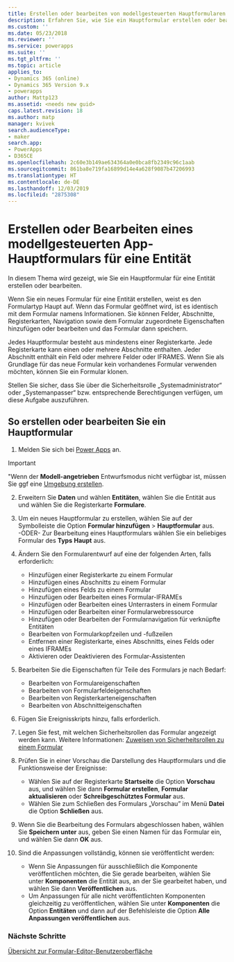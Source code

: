 ```yaml
---
title: Erstellen oder bearbeiten von modellgesteuerten Hauptformularen in Power Apps | Microsoft-Dokumentation
description: Erfahren Sie, wie Sie ein Hauptformular erstellen oder bearbeiten können.
ms.custom: ''
ms.date: 05/23/2018
ms.reviewer: ''
ms.service: powerapps
ms.suite: ''
ms.tgt_pltfrm: ''
ms.topic: article
applies_to:
- Dynamics 365 (online)
- Dynamics 365 Version 9.x
- powerapps
author: Mattp123
ms.assetid: <needs new guid>
caps.latest.revision: 18
ms.author: matp
manager: kvivek
search.audienceType:
- maker
search.app:
- PowerApps
- D365CE
ms.openlocfilehash: 2c60e3b149ae634364a0e0bca8fb2349c96c1aab
ms.sourcegitcommit: 861ba8e719fa16899d14e4a628f9087b47206993
ms.translationtype: HT
ms.contentlocale: de-DE
ms.lasthandoff: 12/03/2019
ms.locfileid: "2875308"
---
```

# <a name="create-or-edit-a-model-driven-app-main-form-for-an-entity"></a>Erstellen oder Bearbeiten eines modellgesteuerten App-Hauptformulars für eine Entität 

In diesem Thema wird gezeigt, wie Sie ein Hauptformular für eine Entität erstellen oder bearbeiten.

Wenn Sie ein neues Formular für eine Entität erstellen, weist es den Formulartyp Haupt auf. Wenn das Formular geöffnet wird, ist es identisch mit dem Formular namens Informationen. Sie können Felder, Abschnitte, Registerkarten, Navigation sowie dem Formular zugeordnete Eigenschaften hinzufügen oder bearbeiten und das Formular dann speichern.

Jedes Hauptformular besteht aus mindestens einer Registerkarte. Jede Registerkarte kann einen oder mehrere Abschnitte enthalten. Jeder Abschnitt enthält ein Feld oder mehrere Felder oder IFRAMES. Wenn Sie als Grundlage für das neue Formular kein vorhandenes Formular verwenden möchten, können Sie ein Formular klonen. 

Stellen Sie sicher, dass Sie über die Sicherheitsrolle „Systemadministrator“ oder „Systemanpasser“ bzw. entsprechende Berechtigungen verfügen, um diese Aufgabe auszuführen.

## <a name="how-to-create-or-edit-a-main-form"></a>So erstellen oder bearbeiten Sie ein Hauptformular
  
1.   Melden Sie sich bei [Power Apps](https://make.powerapps.com/?utm_source=padocs&utm_medium=linkinadoc&utm_campaign=referralsfromdoc) an.


> [!IMPORTANT]
> "Wenn der **Modell-angetrieben** Entwurfsmodus nicht verfügbar ist, müssen Sie ggf eine [Umgebung erstellen](https://docs.microsoft.com/powerapps/administrator/create-environment).   
  
2.  Erweitern Sie **Daten** und wählen **Entitäten**, wählen Sie die Entität aus und wählen Sie die Registerkarte **Formulare**. 

3. Um ein neues Hauptformular zu erstellen, wählen Sie auf der Symbolleiste die Option **Formular hinzufügen** > **Hauptformular** aus.  
    \-ODER- Zur Bearbeitung eines Hauptformulars wählen Sie ein beliebiges Formular des **Typs** **Haupt** aus.
  
3.  Ändern Sie den Formularentwurf auf eine der folgenden Arten, falls erforderlich:
    -   Hinzufügen einer Registerkarte zu einem Formular
    -   Hinzufügen eines Abschnitts zu einem Formular
    -   Hinzufügen eines Felds zu einem Formular
    -   Hinzufügen oder Bearbeiten eines Formular-IFRAMEs
    -   Hinzufügen oder Bearbeiten eines Unterrasters in einem Formular
    -   Hinzufügen oder Bearbeiten einer Formularwebressource
    -   Hinzufügen oder Bearbeiten der Formularnavigation für verknüpfte Entitäten
    -   Bearbeiten von Formularkopfzeilen und -fußzeilen
    -   Entfernen einer Registerkarte, eines Abschnitts, eines Felds oder eines IFRAMEs
    -   Aktivieren oder Deaktivieren des Formular-Assistenten
    
4.  Bearbeiten Sie die Eigenschaften für Teile des Formulars je nach Bedarf:
    -   Bearbeiten von Formulareigenschaften
    -   Bearbeiten von Formularfeldeigenschaften
    -   Bearbeiten von Registerkarteneigenschaften
    -   Bearbeiten von Abschnitteigenschaften

5.  Fügen Sie Ereignisskripts hinzu, falls erforderlich. 

6.  Legen Sie fest, mit welchen Sicherheitsrollen das Formular angezeigt werden kann. Weitere Informationen: [Zuweisen von Sicherheitsrollen zu einem Formular](https://docs.microsoft.com/dynamics365/customer-engagement/admin/assign-security-roles-form)

7.  Prüfen Sie in einer Vorschau die Darstellung des Hauptformulars und die Funktionsweise der Ereignisse:
    - Wählen Sie auf der Registerkarte **Startseite** die Option **Vorschau** aus, und wählen Sie dann **Formular erstellen**, **Formular aktualisieren** oder **Schreibgeschütztes Formular** aus.
    - Wählen Sie zum Schließen des Formulars „Vorschau” im Menü **Datei** die Option **Schließen** aus.

8.  Wenn Sie die Bearbeitung des Formulars abgeschlossen haben, wählen Sie **Speichern unter** aus, geben Sie einen Namen für das Formular ein, und wählen Sie dann **OK** aus.

9.  Sind die Anpassungen vollständig, können sie veröffentlicht werden:
    -   Wenn Sie Anpassungen für ausschließlich die Komponente veröffentlichen möchten, die Sie gerade bearbeiten, wählen Sie unter **Komponenten** die Entität aus, an der Sie gearbeitet haben, und wählen Sie dann **Veröffentlichen** aus.
    -   Um Anpassungen für alle nicht veröffentlichten Komponenten gleichzeitig zu veröffentlichen, wählen Sie unter **Komponenten** die Option **Entitäten** und dann auf der Befehlsleiste die Option **Alle Anpassungen veröffentlichen** aus.
    
 
### <a name="next-steps"></a>Nächste Schritte  
[Übersicht zur Formular-Editor-Benutzeroberfläche](form-editor-user-interface-legacy.md)
 

